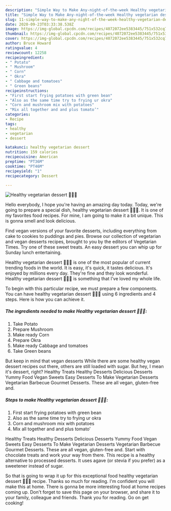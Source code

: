 ```yaml
---
description: "Simple Way to Make Any-night-of-the-week Healthy vegetarian dessert 🥬🌽🍅"
title: "Simple Way to Make Any-night-of-the-week Healthy vegetarian dessert 🥬🌽🍅"
slug: 11-simple-way-to-make-any-night-of-the-week-healthy-vegetarian-dessert
date: 2020-09-23T03:33:38.538Z
image: https://img-global.cpcdn.com/recipes/4072072ee5383445/751x532cq70/healthy-vegetarian-dessert-🥬🌽🍅-recipe-main-photo.jpg
thumbnail: https://img-global.cpcdn.com/recipes/4072072ee5383445/751x532cq70/healthy-vegetarian-dessert-🥬🌽🍅-recipe-main-photo.jpg
cover: https://img-global.cpcdn.com/recipes/4072072ee5383445/751x532cq70/healthy-vegetarian-dessert-🥬🌽🍅-recipe-main-photo.jpg
author: Bruce Howard
ratingvalue: 4
reviewcount: 12258
recipeingredient:
- " Potato"
- " Mushroom"
- " Corn"
- " Okra"
- " Cabbage and tomatoes"
- " Green beans"
recipeinstructions:
- "First start frying potatoes with green bean"
- "Also as the same time try to frying ur okra"
- "Corn and mushroom mix with potatoes"
- "Mix all together and and plus tomato’"
categories:
- Recipe
tags:
- healthy
- vegetarian
- dessert

katakunci: healthy vegetarian dessert 
nutrition: 159 calories
recipecuisine: American
preptime: "PT36M"
cooktime: "PT46M"
recipeyield: "1"
recipecategory: Dessert

---
```



![Healthy vegetarian dessert 🥬🌽🍅](https://img-global.cpcdn.com/recipes/4072072ee5383445/751x532cq70/healthy-vegetarian-dessert-🥬🌽🍅-recipe-main-photo.jpg)

Hello everybody, I hope you're having an amazing day today. Today, we're going to prepare a special dish, healthy vegetarian dessert 🥬🌽🍅. It is one of my favorites food recipes. For mine, I am going to make it a bit unique. This is gonna smell and look delicious.

Find vegan versions of your favorite desserts, including everything from cake to cookies to puddings and pies. Browse our collection of vegetarian and vegan desserts recipes, brought to you by the editors of Vegetarian Times. Try one of these sweet treats. An easy dessert you can whip up for Sunday lunch entertaining.

Healthy vegetarian dessert 🥬🌽🍅 is one of the most popular of current trending foods in the world. It is easy, it's quick, it tastes delicious. It's enjoyed by millions every day. They're fine and they look wonderful. Healthy vegetarian dessert 🥬🌽🍅 is something that I've loved my whole life.


To begin with this particular recipe, we must prepare a few components. You can have healthy vegetarian dessert 🥬🌽🍅 using 6 ingredients and 4 steps. Here is how you can achieve it.

<!--inarticleads1-->

##### The ingredients needed to make Healthy vegetarian dessert 🥬🌽🍅:

1. Take  Potato
1. Prepare  Mushroom
1. Make ready  Corn
1. Prepare  Okra
1. Make ready  Cabbage and tomatoes
1. Take  Green beans


But keep in mind that vegan desserts While there are some healthy vegan dessert recipes out there, others are still loaded with sugar. But hey, I mean it&#39;s dessert, right? Healthy Treats Healthy Desserts Delicious Desserts Yummy Food Vegan Sweets Easy Desserts To Make Vegetarian Desserts Vegetarian Barbecue Gourmet Desserts. These are all vegan, gluten-free and. 

<!--inarticleads2-->

##### Steps to make Healthy vegetarian dessert 🥬🌽🍅:

1. First start frying potatoes with green bean
1. Also as the same time try to frying ur okra
1. Corn and mushroom mix with potatoes
1. Mix all together and and plus tomato’


Healthy Treats Healthy Desserts Delicious Desserts Yummy Food Vegan Sweets Easy Desserts To Make Vegetarian Desserts Vegetarian Barbecue Gourmet Desserts. These are all vegan, gluten-free and. Start with chocolate treats and work your way from there. This recipe is a healthy alternative to processed desserts. It uses agave (or stevia if you prefer) as a sweetener instead of sugar. 

So that is going to wrap it up for this exceptional food healthy vegetarian dessert 🥬🌽🍅 recipe. Thanks so much for reading. I'm confident you will make this at home. There is gonna be more interesting food at home recipes coming up. Don't forget to save this page on your browser, and share it to your family, colleague and friends. Thank you for reading. Go on get cooking!

